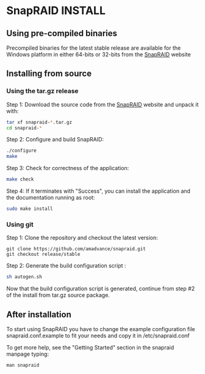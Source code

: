 # SnapRAID INSTALL

## Using pre-compiled binaries

Precompiled binaries for the latest stable release are available for 
the Windows platform in either 64-bits or 32-bits from the 
[SnapRAID](http://www.snapraid.it/download) website


## Installing from source

### Using the tar.gz release

Step 1: Download the source code from the 
[SnapRAID](http://www.snapraid.it/download) website 
and unpack it with:


```bash
tar xf snapraid-*.tar.gz
cd snapraid-*
```

Step 2: Configure and build SnapRAID:

```bash
./configure
make
```
Step 3: Check for correctness of the application:

```bash
make check
```

Step 4: If it terminates with "Success", you can install the application and
the documentation running as root:


```bash
sudo make install
```

### Using git

Step 1: Clone the repository and checkout the latest version:

``` git
git clone https://github.com/amadvance/snapraid.git
git checkout release/stable
```


Step 2: Generate the build configuration script :

```bash
sh autogen.sh
```

Now that the build configuration script is generated,
continue from step #2 of the install from tar.gz source package.

## After installation

To start using SnapRAID you have to change the example configuration
file snapraid.conf.example to fit your needs and copy it in /etc/snapraid.conf

To get more help, see the "Getting Started" section in the snapraid manpage
typing:

    man snapraid
    
